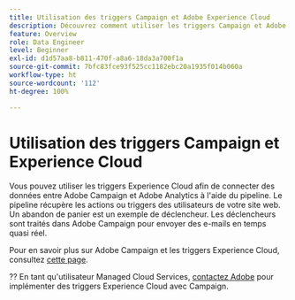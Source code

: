 ```yaml
---
title: Utilisation des triggers Campaign et Adobe Experience Cloud
description: Découvrez comment utiliser les triggers Campaign et Adobe Experience Cloud
feature: Overview
role: Data Engineer
level: Beginner
exl-id: d1d57aa8-b811-470f-a8a6-18da3a700f1a
source-git-commit: 7bfc83fce93f525cc1182ebc20a1935f014b060a
workflow-type: ht
source-wordcount: '112'
ht-degree: 100%

---
```


# Utilisation des triggers Campaign et Experience Cloud

Vous pouvez utiliser les triggers Experience Cloud afin de connecter des données entre Adobe Campaign et Adobe Analytics à l&#39;aide du pipeline. Le pipeline récupère les actions ou triggers des utilisateurs de votre site web. Un abandon de panier est un exemple de déclencheur. Les déclencheurs sont traités dans Adobe Campaign pour envoyer des e-mails en temps quasi réel.

Pour en savoir plus sur Adobe Campaign et les triggers Experience Cloud, consultez [cette page](https://experienceleague.adobe.com/docs/campaign-classic/using/integrating-with-adobe-experience-cloud/experience-triggers/about-triggers.html?lang=fr).

??  En tant qu&#39;utilisateur Managed Cloud Services, [contactez Adobe](../start/campaign-faq.md#support) pour implémenter des triggers Experience Cloud avec Campaign.
